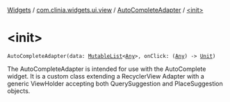 [Widgets](../../index.md) / [com.clinia.widgets.ui.view](../index.md) / [AutoCompleteAdapter](index.md) / [&lt;init&gt;](./-init-.md)

# &lt;init&gt;

`AutoCompleteAdapter(data: `[`MutableList`](https://kotlinlang.org/api/latest/jvm/stdlib/kotlin.collections/-mutable-list/index.html)`<`[`Any`](https://kotlinlang.org/api/latest/jvm/stdlib/kotlin/-any/index.html)`>, onClick: (`[`Any`](https://kotlinlang.org/api/latest/jvm/stdlib/kotlin/-any/index.html)`) -> `[`Unit`](https://kotlinlang.org/api/latest/jvm/stdlib/kotlin/-unit/index.html)`)`

The AutoCompleteAdapter is intended for use with the AutoComplete widget.
It is a custom class extending a RecyclerView  Adapter with a generic ViewHolder accepting both
QuerySuggestion and PlaceSuggestion objects.

